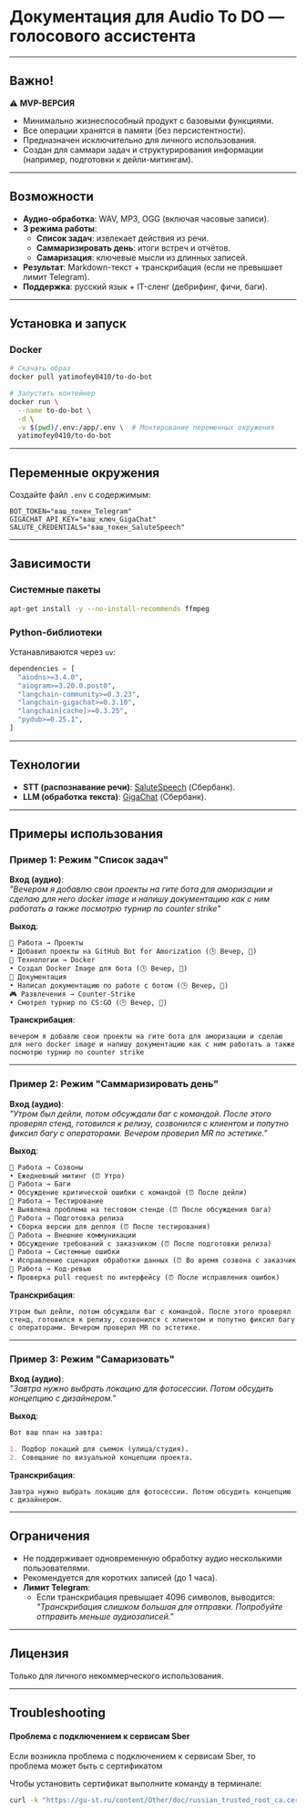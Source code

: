 # Документация для Audio To DO — голосового ассистента

---

## Важно!

⚠️ **MVP-ВЕРСИЯ**

- Минимально жизнеспособный продукт с базовыми функциями.
- Все операции хранятся в памяти (без персистентности).
- Предназначен исключительно для личного использования.
- Создан для саммари задач и структурирования информации (например, подготовки к дейли-митингам).

---

## Возможности

- **Аудио-обработка**: WAV, MP3, OGG (включая часовые записи).
- **3 режима работы**:
  - **Список задач**: извлекает действия из речи.
  - **Саммаризировать день**: итоги встреч и отчётов.
  - **Самаризация**: ключевые мысли из длинных записей.
- **Результат**: Markdown-текст + транскрибация (если не превышает лимит Telegram).
- **Поддержка**: русский язык + IT-сленг (дебрифинг, фичи, баги).

---

## Установка и запуск

### Docker

```bash
# Скачать образ
docker pull yatimofey0410/to-do-bot

# Запустить контейнер
docker run \
  --name to-do-bot \
  -d \
  -v $(pwd)/.env:/app/.env \  # Монтирование переменных окружения
  yatimofey0410/to-do-bot
```

---

## Переменные окружения

Создайте файл `.env` с содержимым:

```env
BOT_TOKEN="ваш_токен_Telegram"
GIGACHAT_API_KEY="ваш_ключ_GigaChat"
SALUTE_CREDENTIALS="ваш_токен_SaluteSpeech"
```

---

## Зависимости

### Системные пакеты

```bash
apt-get install -y --no-install-recommends ffmpeg
```

### Python-библиотеки

Устанавливаются через `uv`:

```python
dependencies = [
  "aiodns>=3.4.0",
  "aiogram>=3.20.0.post0",
  "langchain-community>=0.3.23",
  "langchain-gigachat>=0.3.10",
  "langchain[cache]>=0.3.25",
  "pydub>=0.25.1",
]
```

---

## Технологии

- **STT (распознавание речи)**: [SaluteSpeech](https://salute.sber.ru/) (Сбербанк).
- **LLM (обработка текста)**: [GigaChat](https://developers.sber.ru/) (Сбербанк).

---

## Примеры использования

### Пример 1: Режим "Список задач"

**Вход (аудио)**:  
_"Вечером я добавлю свои проекты на гите бота для аморизации и сделаю для него docker image и напишу документацию как с ним работать а также посмотрю турнир по counter strike"_

**Выход**:

```markdown
📁 Работа → Проекты  
• Добавил проекты на GitHub Bot for Amorization (🕒 Вечер, 🔵)  
📁 Технологии → Docker  
• Создал Docker Image для бота (🕒 Вечер, 🔵)  
📁 Документация  
• Написал документацию по работе с ботом (🕒 Вечер, 🔵)  
🎮 Развлечения → Counter-Strike  
• Смотрел турнир по CS:GO (🕒 Вечер, 🔵)
```

**Транскрибация**:

```
вечером я добавлю свои проекты на гите бота для аморизации и сделаю для него docker image и напишу документацию как с ним работать а также посмотрю турнир по counter strike
```

---

### Пример 2: Режим "Саммаризировать день"

**Вход (аудио)**:  
_"Утром был дейли, потом обсуждали баг с командой. После этого проверял стенд, готовился к релизу, созвонился с клиентом и попутно фиксил багу с операторами. Вечером проверил MR по эстетике."_

**Выход**:

```markdown
📁 Работа → Созвоны  
• Ежедневный митинг (⏰ Утро)  
📁 Работа → Баги  
• Обсуждение критической ошибки с командой (⏰ После дейли)  
📁 Работа → Тестирование  
• Выявлена проблема на тестовом стенде (⏰ После обсуждения бага)  
📁 Работа → Подготовка релиза  
• Сборка версии для деплоя (⏰ После тестирования)  
📁 Работа → Внешние коммуникации  
• Обсуждение требований с заказчиком (⏰ После подготовки релиза)  
📁 Работа → Системные ошибки  
• Исправление сценария обработки данных (⏰ Во время созвона с заказчиком)  
📁 Работа → Код-ревью  
• Проверка pull request по интерфейсу (⏰ После исправления ошибок)
```

**Транскрибация**:

```
Утром был дейли, потом обсуждали баг с командой. После этого проверял стенд, готовился к релизу, созвонился с клиентом и попутно фиксил багу с операторами. Вечером проверил MR по эстетике.
```

---

### Пример 3: Режим "Самаризовать"

**Вход (аудио)**:  
_"Завтра нужно выбрать локацию для фотосессии. Потом обсудить концепцию с дизайнером."_

**Выход**:

```markdown
Вот ваш план на завтра:

1. Подбор локаций для съемок (улица/студия).
2. Совещание по визуальной концепции проекта.
```

**Транскрибация**:

```
Завтра нужно выбрать локацию для фотосессии. Потом обсудить концепцию с дизайнером.
```

---

## Ограничения

- Не поддерживает одновременную обработку аудио несколькими пользователями.
- Рекомендуется для коротких записей (до 1 часа).
- **Лимит Telegram**:
  - Если транскрибация превышает 4096 символов, выводится:  
    _"Транскрибация слишком большая для отправки. Попробуйте отправить меньше аудиозаписей."_

---

## Лицензия

Только для личного некоммерческого использования.

---

## Troubleshooting

#### Проблема с подключением к сервисам Sber

Если возникла проблема с подключением к сервисам Sber, то проблема может быть с сертификатом

Чтобы установить сертификат выполните команду в терминале:

```bash
curl -k "https://gu-st.ru/content/Other/doc/russian_trusted_root_ca.cer" -w "\n" >> $(python3 -m certifi)
```
